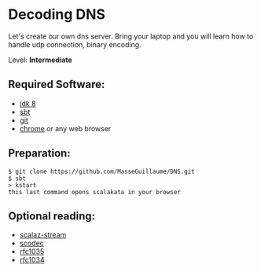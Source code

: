 # Decoding DNS

Let's create our own dns server. Bring your laptop and you will learn how to handle udp connection, binary encoding.

Level: **Intermediate**

## Required Software:

* [jdk 8](http://www.oracle.com/technetwork/java/javase/downloads/jdk8-downloads-2133151.html)
* [sbt](http://www.scala-sbt.org/download.html)
* [git](https://git-scm.com/downloads)
* [chrome](https://www.google.com/chrome/browser/desktop/index.html) or any web browser

## Preparation:

```
$ git clone https://github.com/MasseGuillaume/DNS.git
$ sbt
> kstart
this last command opens scalakata in your browser
```

## Optional reading:

* [scalaz-stream](https://github.com/scalaz/scalaz-stream/blob/master/src/test/scala/scalaz/stream/examples/StartHere.scala#L9)
* [scodec](http://scodec.org/guide/)
* [rfc1035](https://www.ietf.org/rfc/rfc1035.txt)
* [rfc1034](https://www.ietf.org/rfc/rfc1034.txt)